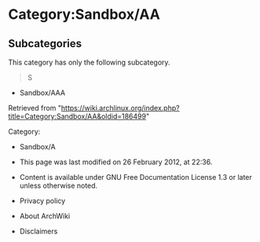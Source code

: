 Category:Sandbox/AA
===================

Subcategories
-------------

This category has only the following subcategory.

> S

-   Sandbox/AAA

Retrieved from
"https://wiki.archlinux.org/index.php?title=Category:Sandbox/AA&oldid=186499"

Category:

-   Sandbox/A

-   This page was last modified on 26 February 2012, at 22:36.
-   Content is available under GNU Free Documentation License 1.3 or
    later unless otherwise noted.
-   Privacy policy
-   About ArchWiki
-   Disclaimers
